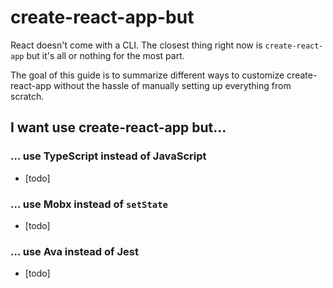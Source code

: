 # create-react-app-but

React doesn't come with a CLI. The closest thing right now is `create-react-app` but it's all or nothing for the most part.

The goal of this guide is to summarize different ways to customize create-react-app without the hassle of manually setting up everything from scratch.

## I want use create-react-app but...

### ... use TypeScript instead of JavaScript
- [todo]

### ... use Mobx instead of `setState`
- [todo]

### ... use Ava instead of Jest
- [todo]


